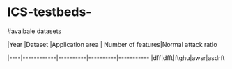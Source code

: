 # ICS-testbeds-

#avaibale datasets

|Year	|Dataset |Application area | Number of features|Normal attack ratio

|----|------------|----------|----------|-----------
|dff|dfft|ftghu|awsr|asdrft 

